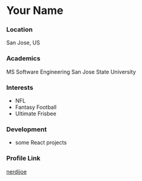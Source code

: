 # Your Name

### Location

San Jose, US

### Academics

MS Software Engineering
San Jose State University

### Interests

- NFL
- Fantasy Football
- Ultimate Frisbee

### Development

- some React projects

### Profile Link

[nerdijoe](https://github.com/nerdijoe)
